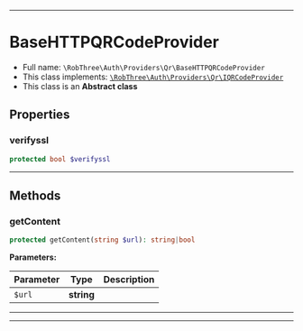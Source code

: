 ***

# BaseHTTPQRCodeProvider





* Full name: `\RobThree\Auth\Providers\Qr\BaseHTTPQRCodeProvider`
* This class implements:
[`\RobThree\Auth\Providers\Qr\IQRCodeProvider`](./IQRCodeProvider.md)
* This class is an **Abstract class**



## Properties


### verifyssl



```php
protected bool $verifyssl
```






***

## Methods


### getContent



```php
protected getContent(string $url): string|bool
```








**Parameters:**

| Parameter | Type | Description |
|-----------|------|-------------|
| `$url` | **string** |  |




***


***

